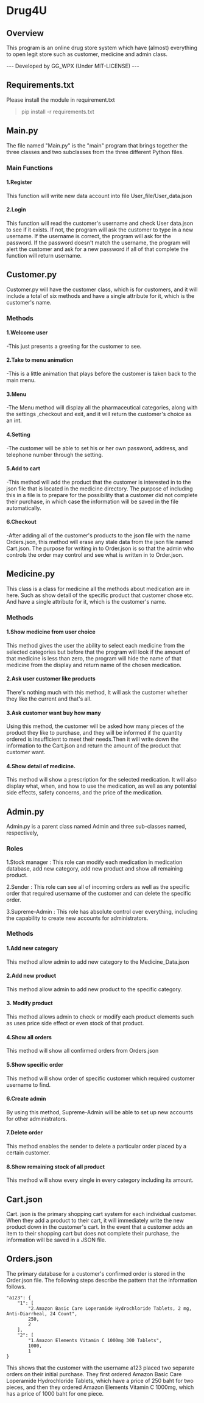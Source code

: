 # Drug4U
## Overview
This program is an online drug store system which have (almost) everything to open legit store such as customer, medicine and admin class.

  --- Developed by GG_WPX (Under MIT-LICENSE) ---

## Requirements.txt
Please install the module in requirement.txt
>pip install -r requirements.txt

## Main.py
The file named "Main.py" is the "main" program that brings together the three classes and two subclasses from the three different Python files.

### Main Functions
#### 1.Register 
This function will write new data account into file User_file/User_data.json

#### 2.Login 
This function will read the customer's username and check User data.json to see if it exists. If not, the program will ask the customer to type in a new username. If the username is correct, the program will ask for the password. If the password doesn't match the username, the program will alert the customer and ask for a new password if all of that complete the function will return username.

## Customer.py
Customer.py will have the customer class, which is for customers, and it will include a total of six methods and have a single attribute for it, which is the customer's name.

### Methods

#### 1.Welcome user

-This just presents a greeting for the customer to see.

#### 2.Take to menu animation 

-This is a little animation that plays before the customer is taken back to the main menu.

#### 3.Menu

-The Menu method will display all the pharmaceutical categories, along with the settings ,checkout and exit, and it will return the customer's choice as an int.

#### 4.Setting

-The customer will be able to set his or her own password, address, and telephone number through the setting.

#### 5.Add to cart

-This method will add the product that the customer is interested in to the json file that is located in the medicine directory. The purpose of including this in a file is to prepare for the possibility that a customer did not complete their purchase, in which case the information will be saved in the file automatically.

#### 6.Checkout

-After adding all of the customer's products to the json file with the name Orders.json, this method will erase any stale data from the json file named Cart.json. The purpose for writing in to Order.json is so that the admin who controls the order may control and see what is written in to Order.json.

## Medicine.py

This class is a class for medicine all the methods about medication are in here.
Such as show detail of the specific product that customer chose etc. And have a single attribute for it, which is the customer's name.

### Methods

####  1.Show medicine from user choice

This method gives the user the ability to select each medicine from the selected categories but before that the program will look if the amount of that medicine is less than zero, the program will hide the name of that medicine from the display and return name of the chosen medication.

#### 2.Ask user customer like products

There's nothing much with this method, It will ask the customer whether they like the current and that's all.

#### 3.Ask customer want buy how many

Using this method, the customer will be asked how many pieces of the product they like to purchase, and they will be informed if the quantity ordered is insufficient to meet their needs.Then it will write down the information to the Cart.json and return the amount of the product that customer want.

#### 4.Show detail of medicine.

This method will show a prescription for the selected medication. It will also display what, when, and how to use the medication, as well as any potential side effects, safety concerns, and the price of the medication.

## Admin.py

Admin.py is  a parent class named Admin and three sub-classes named, respectively,

### Roles

1.Stock manager : This role can modify each medication in medication database, add new category, add new product and  show all remaining product.

2.Sender : This role can see all of incoming orders as well as the specific order that required username of the customer and can delete the specific order.

3.Supreme-Admin : This role has absolute control over everything, including the capability to create new accounts for administrators.

### Methods

#### 1.Add new category
This method allow admin to add new category to the Medicine_Data.json

#### 2.Add new product
This method allow admin to add new product to the specific category.

#### 3. Modify product
This method allows admin to check or modify each product elements such as uses price
side effect or even stock of that product.

#### 4.Show all orders
This method will show all confirmed orders from Orders.json

#### 5.Show specific order
This method will show order of specific customer which required customer username to find.

#### 6.Create admin
By using this method, Supreme-Admin will be able to set up new accounts for other administrators.

#### 7.Delete order 
This method enables the sender to delete a particular order placed by a certain customer.

#### 8.Show remaining stock of all product
This method will show every single in every category including its amount.

## Cart.json

Cart. json is the primary shopping cart system for each individual customer. When they add a product to their cart, it will immediately write the new product down in the customer's cart. In the event that a customer adds an item to their shopping cart but does not complete their purchase, the information will be saved in a JSON file.

## Orders.json

The primary database for a customer's confirmed order is stored in the Order.json file. The following steps describe the pattern that the information follows.

    "a123": {
        "1": [
            "2.Amazon Basic Care Loperamide Hydrochloride Tablets, 2 mg, Anti-Diarrheal, 24 Count",
            250,
            2
        ],
        "2": [
            "1.Amazon Elements Vitamin C 1000mg 300 Tablets",
            1000,
            1
    }

This shows that the customer with the username a123 placed two separate orders on their initial purchase. They first ordered Amazon Basic Care Loperamide Hydrochloride Tablets, which have a price of 250 baht for two pieces, and then they ordered Amazon Elements Vitamin C 1000mg, which has a price of 1000 baht for one piece.